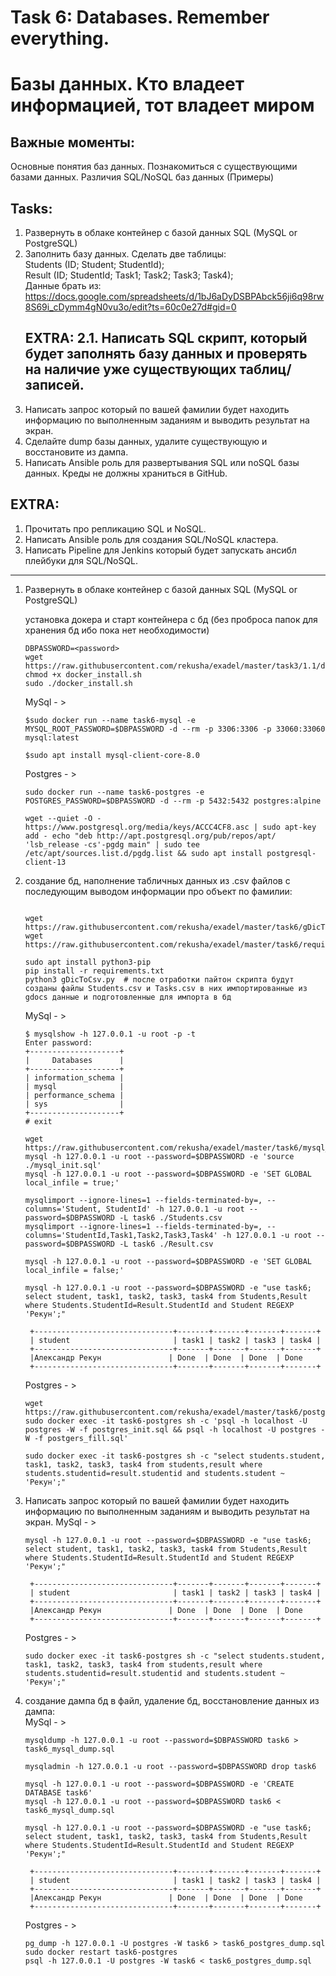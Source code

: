# Task 6: Databases. Remember everything.  
# Базы данных. Кто владеет информацией, тот владеет миром  
  
## Важные моменты:  
Основные понятия баз данных. Познакомиться с существующими базами данных. Различия SQL/NoSQL баз данных (Примеры)  
  
## Tasks:  
1. Развернуть в облаке контейнер с базой данных SQL (MySQL or PostgreSQL)  
2. Заполнить базу данных. Сделать две таблицы:  
    Students (ID; Student; StudentId);  
    Result (ID; StudentId; Task1; Task2; Task3; Task4);  
    Данные брать из:  
    https://docs.google.com/spreadsheets/d/1bJ6aDyDSBPAbck56ji6q98rw8S69i_cDymm4gN0vu3o/edit?ts=60c0e27d#gid=0  
      ## EXTRA: 2.1. Написать SQL скрипт, который будет заполнять базу данных и проверять на наличие уже существующих таблиц/записей.  
3. Написать запрос который по вашей фамилии будет находить информацию по выполненным заданиям и выводить результат на экран.  
4. Сделайте dump базы данных, удалите существующую и восстановите из дампа.  
5. Написать Ansible роль для развертывания SQL или noSQL базы данных. Креды не должны храниться в GitHub.  
## EXTRA:   
1. Прочитать про репликацию SQL и NoSQL.  
2. Написать Ansible роль для создания SQL/NoSQL кластера.  
3. Написать Pipeline для Jenkins который будет запускать ансибл плейбуки для SQL/NoSQL.  

------------------

1. Развернуть в облаке контейнер с базой данных SQL (MySQL or PostgreSQL)
   
   установка докера и старт контейнера с бд (без проброса папок для хранения бд ибо пока нет необходимости)
   ```
   DBPASSWORD=<password>
   wget https://raw.githubusercontent.com/rekusha/exadel/master/task3/1.1/docker_install.sh   
   chmod +x docker_install.sh  
   sudo ./docker_install.sh 
   ```
   
   MySql - > 
   ``` 
   $sudo docker run --name task6-mysql -e MYSQL_ROOT_PASSWORD=$DBPASSWORD -d --rm -p 3306:3306 -p 33060:33060 mysql:latest  
   
   $sudo apt install mysql-client-core-8.0
   ```
   
   Postgres - >  
   ```
   sudo docker run --name task6-postgres -e POSTGRES_PASSWORD=$DBPASSWORD -d --rm -p 5432:5432 postgres:alpine  
   
   wget --quiet -O - https://www.postgresql.org/media/keys/ACCC4CF8.asc | sudo apt-key add - echo "deb http://apt.postgresql.org/pub/repos/apt/ 'lsb_release -cs'-pgdg main" | sudo tee  /etc/apt/sources.list.d/pgdg.list && sudo apt install postgresql-client-13
   ```

2. создание бд, наполнение табличных данных из .csv файлов с последующим выводом информации про объект по фамилии:  
   ```
   
   wget https://raw.githubusercontent.com/rekusha/exadel/master/task6/gDicToCsv.py  
   wget https://raw.githubusercontent.com/rekusha/exadel/master/task6/requirements.txt  
   
   sudo apt install python3-pip  
   pip install -r requirements.txt  
   python3 gDicToCsv.py  # после отработки пайтон скрипта будут созданы файлы Students.csv и Tasks.csv в них импортированные из gdocs данные и подготовленные для импорта в бд  
   ```
   
   MySql - >  
   ```
   $ mysqlshow -h 127.0.0.1 -u root -p -t
   Enter password:
   +--------------------+
   |     Databases      |
   +--------------------+
   | information_schema |
   | mysql              |
   | performance_schema |
   | sys                |
   +--------------------+
   # exit
   
   wget https://raw.githubusercontent.com/rekusha/exadel/master/task6/mysql_init.sql  
   mysql -h 127.0.0.1 -u root --password=$DBPASSWORD -e 'source ./mysql_init.sql'
   mysql -h 127.0.0.1 -u root --password=$DBPASSWORD -e 'SET GLOBAL local_infile = true;'

   mysqlimport --ignore-lines=1 --fields-terminated-by=, --columns='Student, StudentId' -h 127.0.0.1 -u root --password=$DBPASSWORD -L task6 ./Students.csv     
   mysqlimport --ignore-lines=1 --fields-terminated-by=, --columns='StudentId,Task1,Task2,Task3,Task4' -h 127.0.0.1 -u root --password=$DBPASSWORD -L task6 ./Result.csv
   
   mysql -h 127.0.0.1 -u root --password=$DBPASSWORD -e 'SET GLOBAL local_infile = false;'
   
   mysql -h 127.0.0.1 -u root --password=$DBPASSWORD -e "use task6; select student, task1, task2, task3, task4 from Students,Result where Students.StudentId=Result.StudentId and Student REGEXP 'Рекун';"
    
    +-------------------------------+-------+-------+-------+-------+
    | student                       | task1 | task2 | task3 | task4 |
    +-------------------------------+-------+-------+-------+-------+
    |Александр Рекун               | Done  | Done  | Done  | Done
    +-------------------------------+-------+-------+-------+-------+

   ```  
     
   Postgres - >  
   ```
   wget https://raw.githubusercontent.com/rekusha/exadel/master/task6/postgres_init.sql  
   sudo docker exec -it task6-postgres sh -c 'psql -h localhost -U postgres -W -f postgres_init.sql && psql -h localhost -U postgres -W -f postgers_fill.sql'
   
   sudo docker exec -it task6-postgres sh -c "select students.student, task1, task2, task3, task4 from students,result where students.studentid=result.studentid and students.student ~ 'Рекун';"
   ```
3. Написать запрос который по вашей фамилии будет находить информацию по выполненным заданиям и выводить результат на экран.
   MySql - >  
   ```
   mysql -h 127.0.0.1 -u root --password=$DBPASSWORD -e "use task6; select student, task1, task2, task3, task4 from Students,Result where Students.StudentId=Result.StudentId and Student REGEXP 'Рекун';"
    
    +-------------------------------+-------+-------+-------+-------+
    | student                       | task1 | task2 | task3 | task4 |
    +-------------------------------+-------+-------+-------+-------+
    |Александр Рекун               | Done  | Done  | Done  | Done
    +-------------------------------+-------+-------+-------+-------+

   ```  
     
   Postgres - >  
   ```
   sudo docker exec -it task6-postgres sh -c "select students.student, task1, task2, task3, task4 from students,result where students.studentid=result.studentid and students.student ~ 'Рекун';"
   ```
4. создание дампа бд в файл, удаление бд, восстановление данных из дампа:  
   MySql - >  
   ```
   mysqldump -h 127.0.0.1 -u root --password=$DBPASSWORD task6 > task6_mysql_dump.sql    
   
   mysqladmin -h 127.0.0.1 -u root --password=$DBPASSWORD drop task6

   mysql -h 127.0.0.1 -u root --password=$DBPASSWORD -e 'CREATE DATABASE task6'
   mysql -h 127.0.0.1 -u root --password=$DBPASSWORD task6 < task6_mysql_dump.sql
   
   mysql -h 127.0.0.1 -u root --password=$DBPASSWORD -e "use task6; select student, task1, task2, task3, task4 from Students,Result where Students.StudentId=Result.StudentId and Student REGEXP 'Рекун';"
    
    +-------------------------------+-------+-------+-------+-------+
    | student                       | task1 | task2 | task3 | task4 |
    +-------------------------------+-------+-------+-------+-------+
    |Александр Рекун               | Done  | Done  | Done  | Done
    +-------------------------------+-------+-------+-------+-------+
   ```
   Postgres - >  
   ```
   pg_dump -h 127.0.0.1 -U postgres -W task6 > task6_postgres_dump.sql  
   sudo docker restart task6-postgres  
   psql -h 127.0.0.1 -U postgres -W task6 < task6_postgres_dump.sql  
   ```
